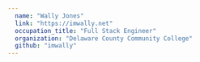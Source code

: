 ```yaml
---
  name: "Wally Jones"
  link: "https://imwally.net"
  occupation_title: "Full Stack Engineer"
  organization: "Delaware County Community College"
  github: "imwally"
---
```

